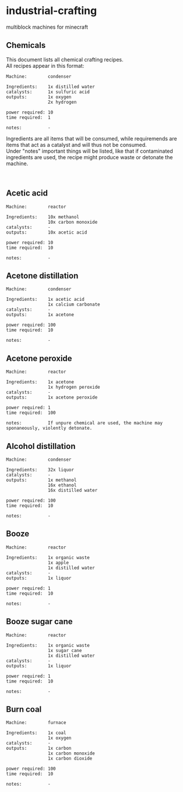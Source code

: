 # industrial-crafting
multiblock machines for minecraft

## Chemicals  
This document lists all chemical crafting recipes.  
All recipes appear in this format:  

```
Machine:        condenser

Ingredients:    1x distilled water
catalysts:      1x sulfuric acid
outputs:        1x oxygen
                2x hydrogen

power required: 10
time required:  1

notes:          -
```
Ingredients are all items that will be consumed, while requiremends are items that act as a catalyst and will thus not be consumed.  
Under "notes" important things will be listed, like that if contaminated ingredients are used, the recipe might produce waste or detonate the machine.  

<br>

## Acetic acid  
```
Machine:        reactor

Ingredients:    10x methanol
                10x carbon monoxide
catalysts:      -
outputs:        10x acetic acid

power required: 10
time required:  10

notes:          -
```

## Acetone distillation  
```
Machine:        condenser

Ingredients:    1x acetic acid
                1x calcium carbonate
catalysts:      -
outputs:        1x acetone

power required: 100
time required:  10

notes:          -
```

## Acetone peroxide  
```
Machine:        reactor

Ingredients:    1x acetone
                1x hydrogen peroxide
catalysts:      -
outputs:        1x acetone peroxide

power required: 1
time required:  100

notes:          If unpure chemical are used, the machine may sponaneously, violently detonate.
```

## Alcohol distillation  
```
Machine:        condenser

Ingredients:    32x liquor
catalysts:      -
outputs:        1x methanol
                16x ethanol
                16x distilled water

power required: 100
time required:  10

notes:          -
```

## Booze  
```
Machine:        reactor

Ingredients:    1x organic waste
                1x apple
                1x distilled water
catalysts:      -
outputs:        1x liquor

power required: 1
time required:  10

notes:          -
```

## Booze sugar cane  
```
Machine:        reactor

Ingredients:    1x organic waste
                1x sugar cane
                1x distilled water
catalysts:      -
outputs:        1x liquor

power required: 1
time required:  10

notes:          -
```

## Burn coal  
```
Machine:        furnace

Ingredients:    1x coal
                1x oxygen
catalysts:      -
outputs:        1x carbon
                1x carbon monoxide
                1x carbon dioxide

power required: 100
time required:  10

notes:          -
```

## 
